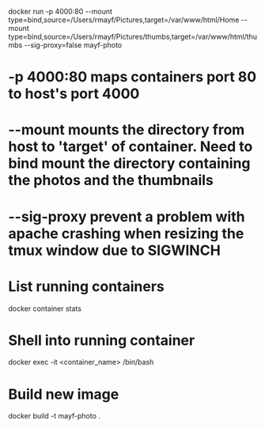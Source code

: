 docker run -p 4000:80 --mount type=bind,source=/Users/rmayf/Pictures,target=/var/www/html/Home --mount type=bind,source=/Users/rmayf/Pictures/thumbs,target=/var/www/html/thumbs --sig-proxy=false mayf-photo
# -p 4000:80 maps containers port 80 to host's port 4000
# --mount mounts the directory from host to 'target' of container. Need to bind mount the directory containing the photos and the thumbnails
# --sig-proxy prevent a problem with apache crashing when resizing the tmux window due to SIGWINCH

# List running containers
docker container stats

# Shell into running container
docker exec -it <container_name> /bin/bash

# Build new image
docker build -t mayf-photo .
